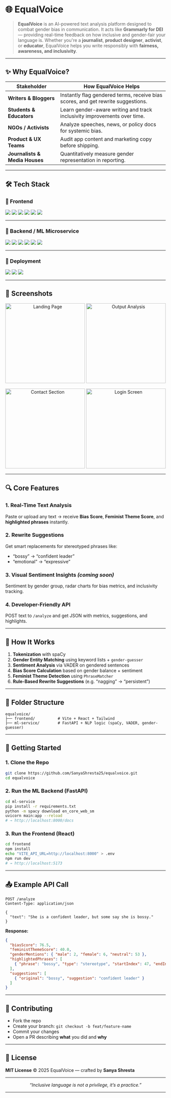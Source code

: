# 🌐 EqualVoice

> **EqualVoice** is an AI-powered text analysis platform designed to combat gender bias in communication. It acts like **Grammarly for DEI** — providing real-time feedback on how inclusive and gender-fair your language is.
> Whether you're a **journalist**, **product designer**, **activist**, or **educator**, EqualVoice helps you write responsibly with **fairness, awareness, and inclusivity**.

---

## ✨ Why EqualVoice?

| Stakeholder                    | How EqualVoice Helps                                                             |
| ------------------------------ | -------------------------------------------------------------------------------- |
| **Writers & Bloggers**         | Instantly flag gendered terms, receive bias scores, and get rewrite suggestions. |
| **Students & Educators**       | Learn gender-aware writing and track inclusivity improvements over time.         |
| **NGOs / Activists**           | Analyze speeches, news, or policy docs for systemic bias.                        |
| **Product & UX Teams**         | Audit app content and marketing copy before shipping.                            |
| **Journalists & Media Houses** | Quantitatively measure gender representation in reporting.                       |

---


## 🛠 Tech Stack

### 🎨 Frontend

<div align="left">
  <img src="https://img.shields.io/badge/React-61DAFB?style=flat&logo=react&logoColor=white&labelColor=f4f4f4" />
  <img src="https://img.shields.io/badge/Vite-646CFF?style=flat&logo=vite&logoColor=white&labelColor=f4f4f4" />
  <img src="https://img.shields.io/badge/TypeScript-3178C6?style=flat&logo=typescript&logoColor=white&labelColor=f4f4f4" />
  <img src="https://img.shields.io/badge/TailwindCSS-38BDF8?style=flat&logo=tailwindcss&logoColor=white&labelColor=f4f4f4" />
  <img src="https://img.shields.io/badge/Framer Motion-EF5DA8?style=flat&logo=framer&logoColor=white&labelColor=f4f4f4" />
  <img src="https://img.shields.io/badge/Lucide React-000000?style=flat&logo=lucide&logoColor=white&labelColor=f4f4f4" />
</div>

---

### 🧠 Backend / ML Microservice

<div align="left">
  <img src="https://img.shields.io/badge/FastAPI-009688?style=flat&logo=fastapi&logoColor=white&labelColor=f4f4f4" />
  <img src="https://img.shields.io/badge/Python-3776AB?style=flat&logo=python&logoColor=white&labelColor=f4f4f4" />
  <img src="https://img.shields.io/badge/spaCy-00A4EF?style=flat&logo=spacy&logoColor=white&labelColor=f4f4f4" />
  <img src="https://img.shields.io/badge/NLTK-008000?style=flat&logo=python&logoColor=white&labelColor=f4f4f4" />
  <img src="https://img.shields.io/badge/VADER Sentiment-FFB703?style=flat&logo=python&logoColor=white&labelColor=f4f4f4" />
  <img src="https://img.shields.io/badge/gender--guesser-9B59B6?style=flat&logo=python&logoColor=white&labelColor=f4f4f4" />
</div>

---

### 🚀 Deployment 

<div align="left">
  <img src="https://img.shields.io/badge/Vercel-000000?style=flat&logo=vercel&logoColor=white&labelColor=f4f4f4" />
  <img src="https://img.shields.io/badge/Render-46E6B1?style=flat&logo=render&logoColor=white&labelColor=f4f4f4" />
  <img src="https://img.shields.io/badge/GitHub Actions-2088FF?style=flat&logo=githubactions&logoColor=white&labelColor=f4f4f4" />
</div>

---
## 📸 Screenshots

<p align="center">
  <img src="./landing.png" alt="Landing Page" height="250" />
  <img src="./output.png" alt="Output Analysis" height="250" />
</p>

<p align="center">
  <img src="./contact.png" alt="Contact Section" height="250" />
  <img src="./login.png" alt="Login Screen" height="250" />
</p>

---

## 🔍 Core Features

### 1. Real-Time Text Analysis

Paste or upload any text → receive **Bias Score**, **Feminist Theme Score**, and **highlighted phrases** instantly.

### 2. Rewrite Suggestions

Get smart replacements for stereotyped phrases like:

* “bossy” → “confident leader”
* “emotional” → “expressive”

### 3. Visual Sentiment Insights *(coming soon)*

Sentiment by gender group, radar charts for bias metrics, and inclusivity tracking.

### 4. Developer-Friendly API

POST text to `/analyze` and get JSON with metrics, suggestions, and highlights.

---

## 🧠 How It Works

1. **Tokenization** with spaCy
2. **Gender Entity Matching** using keyword lists + `gender-guesser`
3. **Sentiment Analysis** via VADER on gendered sentences
4. **Bias Score Calculation** based on gender balance + sentiment
5. **Feminist Theme Detection** using `PhraseMatcher`
6. **Rule-Based Rewrite Suggestions** (e.g. “nagging” → “persistent”)

---

## 📂 Folder Structure

```
equalvoice/
├── frontend/          # Vite + React + Tailwind
├── ml-service/        # FastAPI + NLP logic (spaCy, VADER, gender-guesser)
```

---

## 🚀 Getting Started

### 1. Clone the Repo

```bash
git clone https://github.com/SanyaShresta25/equalvoice.git
cd equalvoice
```

### 2. Run the ML Backend (FastAPI)

```bash
cd ml-service
pip install -r requirements.txt
python -m spacy download en_core_web_sm
uvicorn main:app --reload
# → http://localhost:8000/docs
```

### 3. Run the Frontend (React)

```bash
cd frontend
npm install
echo "VITE_API_URL=http://localhost:8000" > .env
npm run dev
# → http://localhost:5173
```

---

## 📤 Example API Call

```http
POST /analyze
Content-Type: application/json

{
  "text": "She is a confident leader, but some say she is bossy."
}
```

**Response:**

```json
{
  "biasScore": 76.5,
  "feministThemeScore": 40.0,
  "genderMentions": { "male": 2, "female": 6, "neutral": 53 },
  "highlightedPhrases": [
    { "phrase": "bossy", "type": "stereotype", "startIndex": 47, "endIndex": 52 }
  ],
  "suggestions": [
    { "original": "bossy", "suggestion": "confident leader" }
  ]
}
```

---

## 🤝 Contributing

* Fork the repo
* Create your branch: `git checkout -b feat/feature-name`
* Commit your changes
* Open a PR describing **what** you did and **why**

---

## 📜 License

**MIT License**
© 2025 EqualVoice — crafted by **Sanya Shresta**

---

<p align="center"><em>“Inclusive language is not a privilege, it’s a practice.”</em></p>

---
